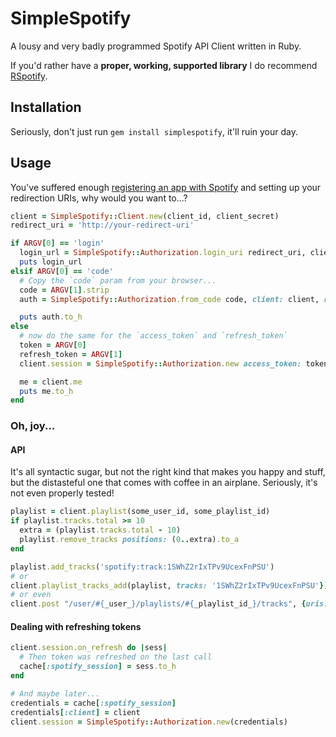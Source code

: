 # SimpleSpotify

A lousy and very badly programmed Spotify API Client written in Ruby.

If you'd rather have a **proper, working, supported library** I do recommend [RSpotify](https://rubygems.org/gems/rspotify).

## Installation

Seriously, don't just run `gem install simplespotify`, it'll ruin your day.

## Usage

You've suffered enough [registering an app with Spotify](https://developer.spotify.com/my-applications/#!/applications/create) and setting up your redirection URIs, why would you want to...?

```ruby
client = SimpleSpotify::Client.new(client_id, client_secret)
redirect_uri = 'http://your-redirect-uri'

if ARGV[0] == 'login'
  login_url = SimpleSpotify::Authorization.login_uri redirect_uri, client, scope: 'playlist-modify-public user-read-private'
  puts login_url
elsif ARGV[0] == 'code'
  # Copy the `code` param from your browser...
  code = ARGV[1].strip
  auth = SimpleSpotify::Authorization.from_code code, client: client, redirect: redirect_uri

  puts auth.to_h
else
  # now do the same for the `access_token` and `refresh_token`
  token = ARGV[0]
  refresh_token = ARGV[1]
  client.session = SimpleSpotify::Authorization.new access_token: token, refresh_token: refresh_token, client: client

  me = client.me
  puts me.to_h
end
```

### Oh, joy...

#### API

It's all syntactic sugar, but not the right kind that makes you happy and stuff, but the distasteful one that comes with coffee in an airplane. Seriously, it's not even properly tested!

```ruby
playlist = client.playlist(some_user_id, some_playlist_id)
if playlist.tracks.total >= 10
  extra = (playlist.tracks.total - 10)
  playlist.remove_tracks positions: (0..extra).to_a
end

playlist.add_tracks('spotify:track:1SWhZ2rIxTPv9UcexFnPSU')
# or
client.playlist_tracks_add(playlist, tracks: '1SWhZ2rIxTPv9UcexFnPSU'})
# or even
client.post "/user/#{_user_}/playlists/#{_playlist_id_}/tracks", {uris: ['spotify:track:1SWhZ2rIxTPv9UcexFnPSU']}
```

#### Dealing with refreshing tokens
```ruby
client.session.on_refresh do |sess|
  # Then token was refreshed on the last call
  cache[:spotify_session] = sess.to_h
end

# And maybe later...
credentials = cache[:spotify_session]
credentials[:client] = client
client.session = SimpleSpotify::Authorization.new(credentials)

```
